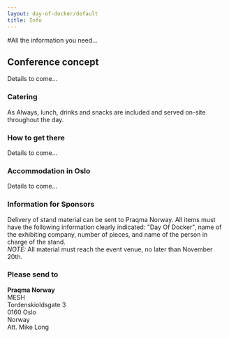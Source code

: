 ```yaml
---
layout: day-of-docker/default
title: Info
---
```

#All the information you need...<br/>


## Conference concept<br/>

Details to come...

### Catering
As Always, lunch, drinks and snacks are included and served on-site throughout the day.

### How to get there

Details to come...

### Accommodation in Oslo

Details to come...

### Information for Sponsors

Delivery of stand material can be sent to  Praqma Norway. All items must have the following information clearly indicated: "Day Of Docker", name of the exhibiting company, number of pieces, and name of the person in charge of the stand.<br/>
_NOTE:_ All material must reach the event venue, no later than November 20th.

### Please send to

**Praqma Norway**<br/>
MESH<br/>
Tordenskioldsgate 3<br/>
0160 Oslo<br/>
Norway<br/>
Att. Mike Long<br/>
